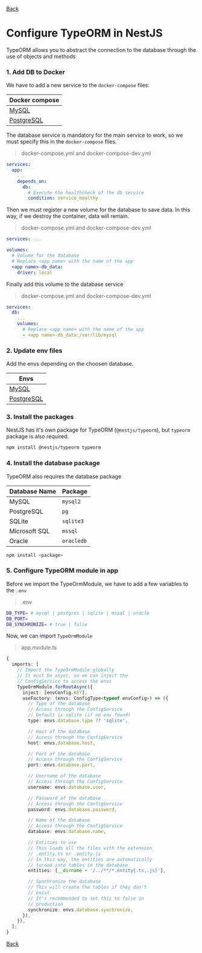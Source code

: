 [Back](../NestJS.md)

# Configure TypeORM in NestJS

TypeORM allows you to abstract the connection to the database through the use of objects and methods

### 1. Add DB to Docker

We have to add a new service to the `docker-compose` files:

| Docker compose                                        |
| ----------------------------------------------------- |
| [MySQL](../database/dockerization.md#mysql)           |
| [PostgreSQL](../database/dockerization.md#postgresql) |

The database service is mandatory for the main service to work, so we must specify this in the `docker-compose` files.

> docker-compose.yml and docker-compose-dev.yml

```yaml
services:
  app:
    ...
    depends_on:
      db:
        # Execute the healthcheck of the db service
        condition: service_healthy
```

Then we must register a new volume for the database to save data.
In this way, if we destroy the container, data will remain.

> docker-compose.yml and docker-compose-dev.yml

```yaml
services: ...

volumes:
  # Volume for the database
  # Replace <app name> with the name of the app
  <app name>-db_data:
    driver: local
```

Finally add this volume to the database service

> docker-compose.yml and docker-compose-dev.yml

```yaml
services:
  db:
    ...
    volumes:
      # Replace <app name> with the name of the app
      - <app name>-db_data:/var/lib/mysql
```

### 2. Update env files

Add the envs depending on the choosen database.

| Envs                                        |
| ----------------------------------------------------- |
| [MySQL](../database/dockerization.md#mysql)           |
| [PostgreSQL](../database/dockerization.md#postgresql) |



### 3. Install the packages

NestJS has it's own package for TypeORM (`@nestjs/typeorm`), but `typeorm` package is also required.

```bash
npm install @nestjs/typeorm typeorm
```

### 4. Install the database package

TypeORM also requires the database package

| Database Name | Package    |
| ------------- | ---------- |
| MySQL         | `mysql2`   |
| PostgreSQL    | `pg`       |
| SQLite        | `sqlite3`  |
| Microsoft SQL | `mssql`    |
| Oracle        | `oracledb` |

```bash
npm install <package>
```

### 5. Configure TypeORM module in app

Before we import the TypeOrmModule, we have to add a few variables to the `.env`

> .env

```bash
DB_TYPE= # mysql | postgres | sqlite | mssql | oracle
DB_PORT=
DB_SYNCHRONIZE= # true | false
```

Now, we can import `TypeOrmModule`

> app.module.ts

```typescript
{
  imports: [
    // Import the TypeOrmModule globally
    // It must be async, so we can inject the
    // ConfigService to access the envs
    TypeOrmModule.forRootAsync({
      inject: [envConfig.KEY],
      useFactory: (envs: ConfigType<typeof envConfig>) => ({
        // Type of the database
        // Access through the ConfigService
        // Default is sqlite (if no env found)
        type: envs.database.type ?? 'sqlite',

        // Host of the database
        // Access through the ConfigService
        host: envs.database.host,

        // Port of the database
        // Access through the ConfigService
        port: envs.database.port,

        // Username of the database
        // Access through the ConfigService
        username: envs.database.user,

        // Password of the database
        // Access through the ConfigService
        password: envs.database.password,

        // Name of the database
        // Access through the ConfigService
        database: envs.database.name,

        // Entities to use
        // This loads all the files with the extension
        // .entity.ts or .entity.js
        // In this way, the entities are automatically
        // turned into tables in the database
        entities: [__dirname + '/../**/*.entity{.ts,.js}'],

        // Synchronize the database
        // This will create the tables if they don't
        // exist
        // It's recommended to set this to false in
        // production
        synchronize: envs.database.synchronize,
      }),
    }),
  ];
}
```

[Back](../NestJS.md)
